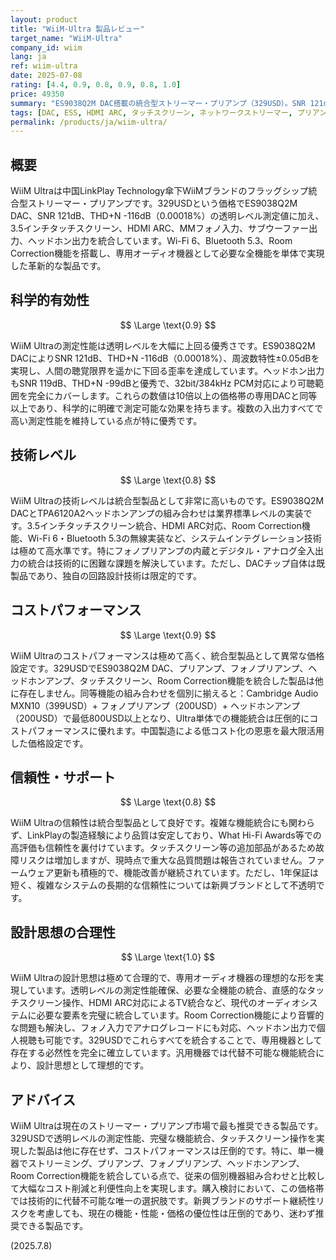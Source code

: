 ```yaml
---
layout: product
title: "WiiM-Ultra 製品レビュー"
target_name: "WiiM-Ultra"
company_id: wiim
lang: ja
ref: wiim-ultra
date: 2025-07-08
rating: [4.4, 0.9, 0.8, 0.9, 0.8, 1.0]
price: 49350
summary: "ES9038Q2M DAC搭載の統合型ストリーマー・プリアンプ（329USD）。SNR 121dB、THD+N -116dB、3.5インチタッチスクリーン、HDMI ARC、フォノ入力搭載。専用機器として完璧な機能統合と透明レベルの測定性能を両立。"
tags: [DAC, ESS, HDMI ARC, タッチスクリーン, ネットワークストリーマー, プリアンプ]
permalink: /products/ja/wiim-ultra/
---
```


## 概要

WiiM Ultraは中国LinkPlay Technology傘下WiiMブランドのフラッグシップ統合型ストリーマー・プリアンプです。329USDという価格でES9038Q2M DAC、SNR 121dB、THD+N -116dB（0.00018%）の透明レベル測定値に加え、3.5インチタッチスクリーン、HDMI ARC、MMフォノ入力、サブウーファー出力、ヘッドホン出力を統合しています。Wi-Fi 6、Bluetooth 5.3、Room Correction機能を搭載し、専用オーディオ機器として必要な全機能を単体で実現した革新的な製品です。

## 科学的有効性

$$ \Large \text{0.9} $$

WiiM Ultraの測定性能は透明レベルを大幅に上回る優秀さです。ES9038Q2M DACによりSNR 121dB、THD+N -116dB（0.00018%）、周波数特性±0.05dBを実現し、人間の聴覚限界を遥かに下回る歪率を達成しています。ヘッドホン出力もSNR 119dB、THD+N -99dBと優秀で、32bit/384kHz PCM対応により可聴範囲を完全にカバーします。これらの数値は10倍以上の価格帯の専用DACと同等以上であり、科学的に明確で測定可能な効果を持ちます。複数の入出力すべてで高い測定性能を維持している点が特に優秀です。

## 技術レベル

$$ \Large \text{0.8} $$

WiiM Ultraの技術レベルは統合型製品として非常に高いものです。ES9038Q2M DACとTPA6120A2ヘッドホンアンプの組み合わせは業界標準レベルの実装です。3.5インチタッチスクリーン統合、HDMI ARC対応、Room Correction機能、Wi-Fi 6・Bluetooth 5.3の無線実装など、システムインテグレーション技術は極めて高水準です。特にフォノプリアンプの内蔵とデジタル・アナログ全入出力の統合は技術的に困難な課題を解決しています。ただし、DACチップ自体は既製品であり、独自の回路設計技術は限定的です。

## コストパフォーマンス

$$ \Large \text{0.9} $$

WiiM Ultraのコストパフォーマンスは極めて高く、統合型製品として異常な価格設定です。329USDでES9038Q2M DAC、プリアンプ、フォノプリアンプ、ヘッドホンアンプ、タッチスクリーン、Room Correction機能を統合した製品は他に存在しません。同等機能の組み合わせを個別に揃えると：Cambridge Audio MXN10（399USD）+ フォノプリアンプ（200USD）+ ヘッドホンアンプ（200USD）で最低800USD以上となり、Ultra単体での機能統合は圧倒的にコストパフォーマンスに優れます。中国製造による低コスト化の恩恵を最大限活用した価格設定です。

## 信頼性・サポート

$$ \Large \text{0.8} $$

WiiM Ultraの信頼性は統合型製品として良好です。複雑な機能統合にも関わらず、LinkPlayの製造経験により品質は安定しており、What Hi-Fi Awards等での高評価も信頼性を裏付けています。タッチスクリーン等の追加部品があるため故障リスクは増加しますが、現時点で重大な品質問題は報告されていません。ファームウェア更新も積極的で、機能改善が継続されています。ただし、1年保証は短く、複雑なシステムの長期的な信頼性については新興ブランドとして不透明です。

## 設計思想の合理性

$$ \Large \text{1.0} $$

WiiM Ultraの設計思想は極めて合理的で、専用オーディオ機器の理想的な形を実現しています。透明レベルの測定性能確保、必要な全機能の統合、直感的なタッチスクリーン操作、HDMI ARC対応によるTV統合など、現代のオーディオシステムに必要な要素を完璧に統合しています。Room Correction機能により音響的な問題も解決し、フォノ入力でアナログレコードにも対応、ヘッドホン出力で個人視聴も可能です。329USDでこれらすべてを統合することで、専用機器として存在する必然性を完全に確立しています。汎用機器では代替不可能な機能統合により、設計思想として理想的です。

## アドバイス

WiiM Ultraは現在のストリーマー・プリアンプ市場で最も推奨できる製品です。329USDで透明レベルの測定性能、完璧な機能統合、タッチスクリーン操作を実現した製品は他に存在せず、コストパフォーマンスは圧倒的です。特に、単一機器でストリーミング、プリアンプ、フォノプリアンプ、ヘッドホンアンプ、Room Correction機能を統合している点で、従来の個別機器組み合わせと比較して大幅なコスト削減と利便性向上を実現します。購入検討において、この価格帯では技術的に代替不可能な唯一の選択肢です。新興ブランドのサポート継続性リスクを考慮しても、現在の機能・性能・価格の優位性は圧倒的であり、迷わず推奨できる製品です。

(2025.7.8)